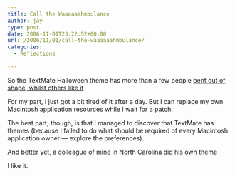 ```yaml
---
title: Call the Waaaaaahmbulance
author: jay
type: post
date: 2006-11-01T23:22:52+00:00
url: /2006/11/01/call-the-waaaaaahmbulance/
categories:
  - Reflections

---
```

So the TextMate Halloween theme has more than a few people [bent out of shape, whilst others like it][1]

For my part, I just got a bit tired of it after a day. But I can replace my own Macintosh application resources while I wait for a patch.

The best part, though, is that I managed to discover that TextMate has themes (because I failed to do what should be required of every Macintosh application owner — explore the preferences).

And better yet, a colleague of mine in North Carolina [did his own theme][2]

I like it.

 [1]: http://macromates.com/blog/archives/2006/10/31/happy-halloween/#comments
 [2]: http://macromates.com/wiki/Themes/UserSubmittedThemes#BBandCP